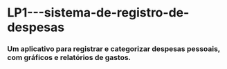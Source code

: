 # LP1---sistema-de-registro-de-despesas
### Um aplicativo para registrar e categorizar despesas pessoais, com gráficos e relatórios de gastos.
